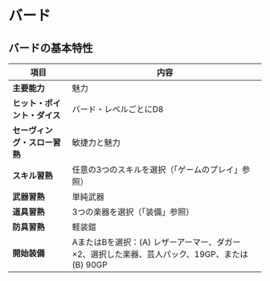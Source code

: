 # バード

## バードの基本特性

| 項目 | 内容 |
|------|------|
| **主要能力** | 魅力 |
| **ヒット・ポイント・ダイス** | バード・レベルごとにD8 |
| **セーヴィング・スロー習熟** | 敏捷力と魅力 |
| **スキル習熟** | 任意の3つのスキルを選択（「ゲームのプレイ」参照） |
| **武器習熟** | 単純武器 |
| **道具習熟** | 3つの楽器を選択（「装備」参照） |
| **防具習熟** | 軽装鎧 |
| **開始装備** | AまたはBを選択：(A) レザーアーマー、ダガー×2、選択した楽器、芸人パック、19GP、または (B) 90GP |
